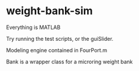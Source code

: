 # weight-bank-sim

Everything is MATLAB

Try running the test scripts, or the guiSlider.

Modeling engine contained in FourPort.m

Bank is a wrapper class for a microring weight bank
